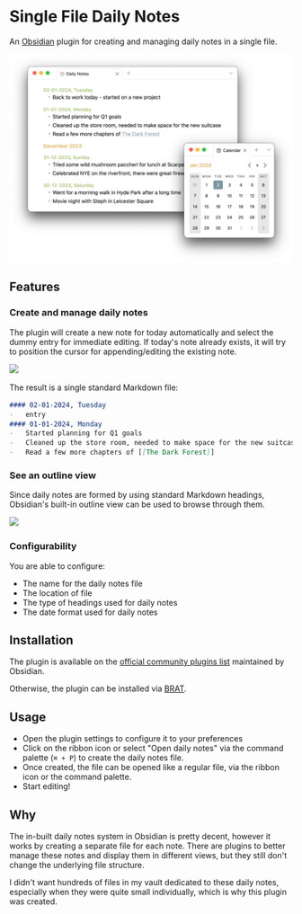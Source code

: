 # Single File Daily Notes

An [Obsidian](https://obsidian.md) plugin for creating and managing daily notes in a single file.

<img src='images/showcase.png' width='755'>

## Features

### Create and manage daily notes

The plugin will create a new note for today automatically and select the dummy entry for immediate editing. If today's note already exists, it will try to position the cursor for appending/editing the existing note.

<img src='images/editing.png' width='500'>

The result is a single standard Markdown file:
```md
#### 02-01-2024, Tuesday
-   entry
#### 01-01-2024, Monday
-   Started planning for Q1 goals
-   Cleaned up the store room, needed to make space for the new suitcase
-   Read a few more chapters of [[The Dark Forest]]
```

### See an outline view
Since daily notes are formed by using standard Markdown headings, Obsidian's built-in outline view can be used to browse through them.

<img src='images/outline.png' width='890'>

### Configurability
You are able to configure:
-   The name for the daily notes file
-   The location of file
-   The type of headings used for daily notes
-   The date format used for daily notes

## Installation

The plugin is available on the [official community plugins list](https://obsidian.md/plugins?id=single-file-daily-notes) maintained by Obsidian.

Otherwise, the plugin can be installed via [BRAT](https://github.com/TfTHacker/obsidian42-brat).

## Usage
-   Open the plugin settings to configure it to your preferences
-   Click on the ribbon icon or select "Open daily notes" via the command palette (`⌘ + P`) to create the daily notes file.
-   Once created, the file can be opened like a regular file, via the ribbon icon or the command palette.
-   Start editing!

## Why
The in-built daily notes system in Obsidian is pretty decent, however it works by creating a separate file for each note. There are plugins to better manage these notes and display them in different views, but they still don't change the underlying file structure.

I didn't want hundreds of files in my vault dedicated to these daily notes, especially when they were quite small individually, which is why this plugin was created.
